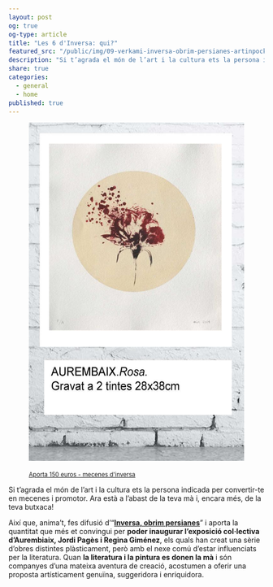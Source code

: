 ```yaml
---
layout: post
og: true
og-type: article
title: "Les 6 d'Inversa: qui?"
featured_src: "/public/img/09-verkami-inversa-obrim-persianes-artinpocket-aurembaix.jpg"
description: "Si t’agrada el món de l’art i la cultura ets la persona indicada per convertir-te en mecenes i promotor. Ara està a l’abast de la teva mà i, encara més, de la teva butxaca!"
share: true
categories:
  - general
  - home
published: true
---
```


<figure class="text-center">
	<img src="/public/img/09-verkami-inversa-obrim-persianes-artinpocket-aurembaix.jpg" alt="Aportació de 150 euros - mecenes d'inversa" title="Aportació de 150 euros - mecenes d'inversa">
	<figcaption>
		<p><small><i class="fa fa-credit-card"></i> <a href="http://www.verkami.com/projects/11057-inversa-obrim-persianes/contribute/select/72342/login" title="Aporta 150 euros - mecenes d'inversa">Aporta 150 euros - mecenes d'inversa</a></small></p>
	</figcaption>
</figure>

Si t’agrada el món de l’art i la cultura ets la persona indicada per convertir-te en mecenes i promotor. Ara està a l’abast de la teva mà i, encara més, de la teva butxaca! 

<!--more-->

Així que, anima’t, fes difusió d’“**[Inversa, obrim persianes](http://www.verkami.com/projects/11057-inversa-obrim-persianes)**” i aporta la quantitat que més et convingui per **poder inaugurar l’exposició col·lectiva d’Aurembiaix, Jordi Pagès i Regina Giménez**, els quals han creat una sèrie d’obres distintes plàsticament, però amb el nexe comú d’estar influenciats per la literatura. Quan **la literatura i la pintura es donen la mà** i són companyes d’una mateixa aventura de creació, acostumen a oferir una proposta artísticament genuïna, suggeridora i enriquidora.